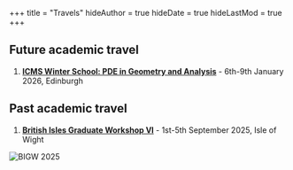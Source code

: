 +++
title = "Travels"
hideAuthor = true
hideDate = true
hideLastMod = true
+++
## Future academic travel
1. [**ICMS Winter School: PDE in Geometry and Analysis**](https://pde-geometry-analysis.github.io/) - 6th-9th January 2026, Edinburgh

## Past academic travel
1. [**British Isles Graduate Workshop VI**](https://enric-sf.github.io/BIGW_VI/index.html) - 1st-5th September 2025, Isle of Wight

![BIGW 2025](/static/files/travels/DSCF1990.JPG)